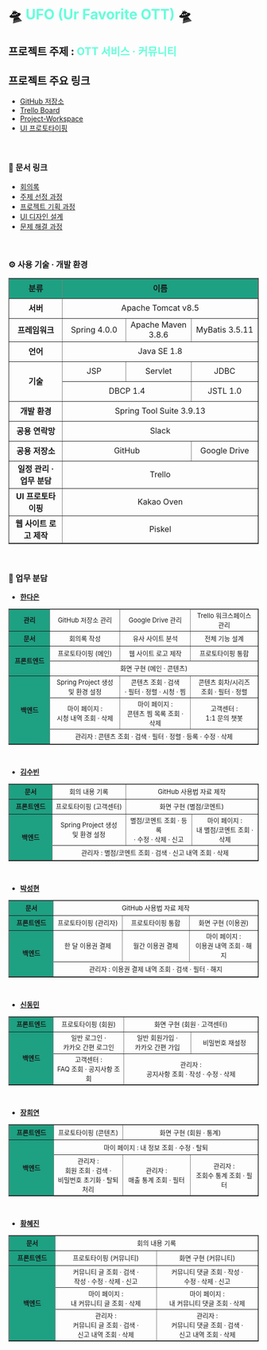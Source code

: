# 🛸 <span style="color: #64ffda;">UFO (Ur Favorite OTT)</span> 🛸


## 프로젝트 주제 : <span style="color: #64ffda;">OTT 서비스 · 커뮤니티</span>

## 프로젝트 주요 링크

- [GitHub 저장소](https://github.com/RayJun-M/KH_Final-Project.git)
- [Trello Board](https://trello.com/b/WMTTQiF6/khfinal-project)
- [Project-Workspace](https://github.com/RayJun-M/KH_Final-Project/tree/main/UFO-Workspace)
- [UI 프로토타이핑](https://ovenapp.io/view/0w7jVwby328M9kdaNnJrDIVXxCrl3xVx/t505O)
<br><br><br>

### 📝 문서 링크

- [회의록](https://github.com/RayJun-M/KH_Final-Project/tree/main/Document/Minutes)
- [주제 선정 과정](https://github.com/RayJun-M/KH_Final-Project/tree/main/Document/Plan-Subject)
- [프로젝트 기획 과정](https://github.com/RayJun-M/KH_Final-Project/tree/main/Document/Project-Proposal)
- [UI 디자인 설계](https://github.com/RayJun-M/KH_Final-Project/tree/main/Document/UI-Design)
- [문제 해결 과정](https://github.com/RayJun-M/KH_Final-Project/tree/main/Document/Problem-Solving)
<br>

### ⚙ 사용 기술 · 개발 환경

<table border="1" align="center" style="text-align: center; border-collapse: collapse;">
	<tr height="40">
		<td width="200" style="background-color: rgb(30, 160, 130); font-weight: bold;">분류</td>
		<td colspan="3" style="background-color: rgb(30, 160, 130); font-weight: bold;">이름</td>
	</tr>
	<tr height="40">
		<td style="font-weight: bold;">서버</td>
		<td colspan="3">Apache Tomcat v8.5</td>
	</tr>
	<tr height="40">
		<td style="font-weight: bold;">프레임워크</td>
		<td width="200">Spring 4.0.0</td>
		<td width="200">Apache Maven 3.8.6</td>
		<td width="200">MyBatis 3.5.11</td>
	</tr>
	<tr height="40">
		<td style="font-weight: bold;">언어</td>
		<td colspan="3">Java SE 1.8</td>
	</tr>
	<tr height="40">
		<td style="font-weight: bold;" rowspan="2">기술</td>
		<td>JSP</td>
		<td>Servlet</td>
		<td>JDBC</td>
	</tr>
	<tr height="40">
		<td colspan="2">DBCP 1.4</td>
		<td>JSTL 1.0</td>
	</tr>
	<tr height="40">
		<td style="font-weight: bold;">개발 환경</td>
		<td colspan="3">Spring Tool Suite 3.9.13</td>
	</tr>
	<tr height="40">
		<td style="font-weight: bold;">공용 연락망</td>
		<td colspan="3">Slack</td>
	</tr>
	<tr height="40">
		<td style="font-weight: bold;">공용 저장소</td>
		<td colspan="2">GitHub</td>
		<td>Google Drive</td>
	</tr>
	<tr height="40">
		<td style="font-weight: bold;">일정 관리 · 업무 분담</td>
		<td colspan="3">Trello</td>
	</tr>
	<tr height="40">
		<td style="font-weight: bold;">UI 프로토타이핑</td>
		<td colspan="3">Kakao Oven</td>
	</tr>
	<tr height="40">
		<td style="font-weight: bold;">웹 사이트 로고 제작</td>
		<td colspan="3">Piskel</td>
	</tr>
</table>
<br>

### 💼 업무 분담

- **[한다은](https://github.com/RayJun-M/KH_Final-Project.git)**
<table border="1" align="center" style="text-align: center; border-collapse: collapse; font-size:13px;">
	<tr height="30">
		<td width="150" style="background-color: rgb(30, 160, 130); font-weight: bold;">관리</td>
		<td width="250">GitHub 저장소 관리</td>
		<td width="250">Google Drive 관리</td>
		<td width="250">Trello 워크스페이스 관리</td>
	</tr>
	<tr height="30">
		<td style="background-color: rgb(30, 160, 130); font-weight: bold;">문서</td>
		<td>회의록 작성</td>
		<td>유사 사이트 분석</td>
		<td>전체 기능 설계</td>
	</tr>
	<tr height="30">
		<td rowspan="2" style="background-color: rgb(30, 160, 130); font-weight: bold;">프론트엔드</td>
		<td>프로토타이핑 (메인)</td>
		<td>웹 사이트 로고 제작</td>
		<td>프로토타이핑 통합</td>
	</tr>
	<tr height="30">
		<td colspan="3">화면 구현 (메인 · 콘텐츠)</td>
	</tr>
	<tr height="30">
		<td rowspan="3" style="background-color: rgb(30, 160, 130); font-weight: bold;">백엔드</td>
		<td>Spring Project 생성<br>및 환경 설정</td>
		<td>콘텐츠 조회 · 검색<br>· 필터 · 정렬 · 시청 · 찜</td>
		<td>콘텐츠 회차/시리즈<br>조회 · 필터 · 정렬</td>
	</tr>
	<tr height="30">
		<td>마이 페이지 :<br>시청 내역 조회 · 삭제</td>
		<td>마이 페이지 :<br>콘텐츠 찜 목록 조회 · 삭제</td>
		<td>고객센터 :<br>1:1 문의 챗봇</td>
	</tr>
	<tr height="30">
		<td colspan="3">관리자 : 콘텐츠 조회 · 검색 · 필터 · 정렬 · 등록 · 수정 · 삭제</td>
	</tr>
</table>
<br>

- **[김수빈](https://github.com/soma-kim/KH_Final-Project.git)**
<table border="1" align="center" style="text-align: center; border-collapse: collapse; font-size:13px;">
	<tr height="30">
		<td width="150" style="background-color: rgb(30, 160, 130); font-weight: bold;">문서</td>
		<td>회의 내용 기록</td>
		<td colspan="2">GitHub 사용법 자료 제작</td>
	</tr>
	<tr height="30">
		<td style="background-color: rgb(30, 160, 130); font-weight: bold;">프론트엔드</td>
		<td>프로토타이핑 (고객센터)</td>
		<td colspan="2">화면 구현 (별점/코멘트)</td>
	</tr>
	<tr height="30">
		<td rowspan="2" style="background-color: rgb(30, 160, 130); font-weight: bold;">백엔드</td>
		<td width="250">Spring Project 생성<br>및 환경 설정</td>
		<td width="250">별점/코멘트 조회 · 등록<br>· 수정 · 삭제 · 신고</td>
		<td width="250">마이 페이지 :<br>내 별점/코멘트 조회 · 삭제</td>
	</tr>
	<tr height="30">
		<td colspan="3">관리자 : 별점/코멘트 조회 · 검색 · 신고 내역 조회 · 삭제</td>
	</tr>
</table>
<br>

- **[박성현](https://github.com/pshysd/KH_Final-Project.git)**
<table border="1" align="center" style="text-align: center; border-collapse: collapse; font-size:13px;">
	<tr height="30">
		<td width="150" style="background-color: rgb(30, 160, 130); font-weight: bold;">문서</td>
		<td colspan="3">GitHub 사용법 자료 제작</td>
	</tr>
	<tr height="30">
		<td style="background-color: rgb(30, 160, 130); font-weight: bold;">프론트엔드</td>
		<td>프로토타이핑 (관리자)</td>
		<td>프로토타이핑 통합</td>
		<td>화면 구현 (이용권)</td>
	</tr>
	<tr height="30">
		<td rowspan="2" style="background-color: rgb(30, 160, 130); font-weight: bold;">백엔드</td>
		<td width="250">한 달 이용권 결제</td>
		<td width="250">월간 이용권 결제</td>
		<td width="250">마이 페이지 :<br>이용권 내역 조회 · 해지</td>
	</tr>
	<tr height="30">
		<td colspan="3">관리자 : 이용권 결제 내역 조회 · 검색 · 필터 · 해지</td>
	</tr>
</table>
<br>

- **[신동민](https://github.com/dongmin38/KH_Final-Project.git)**
<table border="1" align="center" style="text-align: center; border-collapse: collapse; font-size:13px;">
	<tr height="30">
		<td width="150" style="background-color: rgb(30, 160, 130); font-weight: bold;">프론트엔드</td>
		<td>프로토타이핑 (회원)</td>
		<td colspan="2">화면 구현 (회원 · 고객센터)</td>
	</tr>
	<tr height="30">
		<td rowspan="2" width="150" style="background-color: rgb(30, 160, 130); font-weight: bold;">백엔드</td>
		<td width="250">일반 로그인 ·<br>카카오 간편 로그인</td>
		<td width="250">일반 회원가입 ·<br>카카오 간편 가입</td>
		<td width="250">비밀번호 재설정</td>
	</tr>
	<tr height="30">
		<td>고객센터 :<br>FAQ 조회 · 공지사항 조회</td>
		<td colspan="2">관리자 :<br>공지사항 조회 · 작성 · 수정 · 삭제</td>
	</tr>
</table>
<br>

- **[장희연](https://github.com/hyne993/KH_Final-Project.git)**
<table border="1" align="center" style="text-align: center; border-collapse: collapse; font-size:13px;">
	<tr height="30">
		<td width="150" style="background-color: rgb(30, 160, 130); font-weight: bold;">프론트엔드</td>
		<td>프로토타이핑 (콘텐츠)</td>
		<td colspan="2">화면 구현 (회원 · 통계)</td>
	</tr>
	<tr height="30">
		<td rowspan="2" width="150" style="background-color: rgb(30, 160, 130); font-weight: bold;">백엔드</td>
		<td colspan="3">마이 페이지 : 내 정보 조회 · 수정 · 탈퇴</td>
	</tr>
	<tr height="30">
		<td width="250">관리자 :<br>회원 조회 · 검색 ·<br>비밀번호 초기화 · 탈퇴 처리</td>
		<td width="250">관리자 :<br>매출 통계 조회 · 필터</td>
		<td width="250">관리자 :<br>조회수 통계 조회 · 필터</td>
	</tr>
</table>
<br>

- **[황혜진](https://github.com/Ardbeg22/KH_Final-Project.git)**
<table border="1" align="center" style="text-align: center; border-collapse: collapse; font-size:13px;">
	<tr height="30">
		<td width="150" style="background-color: rgb(30, 160, 130); font-weight: bold;">문서</td>
		<td colspan="2">회의 내용 기록</td>
	</tr>
	<tr height="30">
		<td style="background-color: rgb(30, 160, 130); font-weight: bold;">프론트엔드</td>
		<td>프로토타이핑 (커뮤니티)</td>
		<td>화면 구현 (커뮤니티)</td>
	</tr>
	<tr height="30">
		<td rowspan="3" style="background-color: rgb(30, 160, 130); font-weight: bold;">백엔드</td>
		<td width="375">커뮤니티 글 조회 · 검색 ·<br>작성 · 수정 · 삭제 · 신고</td>
		<td width="375">커뮤니티 댓글 조회 · 작성 ·<br>수정 · 삭제 · 신고</td>
	</tr>
	<tr height="30">
		<td width="375">마이 페이지 :<br>내 커뮤니티 글 조회 · 삭제</td>
		<td width="375">마이 페이지 :<br>내 커뮤니티 댓글 조회 · 삭제</td>
	</tr>
	<tr height="30">
		<td width="375">관리자 :<br>커뮤니티 글 조회 · 검색 ·<br>신고 내역 조회 · 삭제</td>
		<td width="375">관리자 :<br>커뮤니티 댓글 조회 · 검색 ·<br>신고 내역 조회 · 삭제</td>
	</tr>
</table>